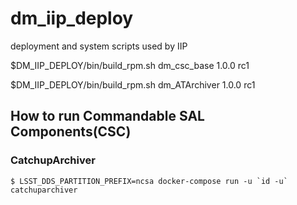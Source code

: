 # dm_iip_deploy
deployment and system scripts used by IIP


$DM_IIP_DEPLOY/bin/build_rpm.sh dm_csc_base 1.0.0 rc1

$DM_IIP_DEPLOY/bin/build_rpm.sh dm_ATArchiver 1.0.0 rc1

## How to run Commandable SAL Components(CSC)

### CatchupArchiver
``$ LSST_DDS_PARTITION_PREFIX=ncsa docker-compose run -u `id -u` catchuparchiver``
